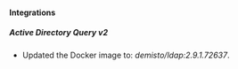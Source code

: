 #### Integrations

##### Active Directory Query v2
- Updated the Docker image to: *demisto/ldap:2.9.1.72637*.